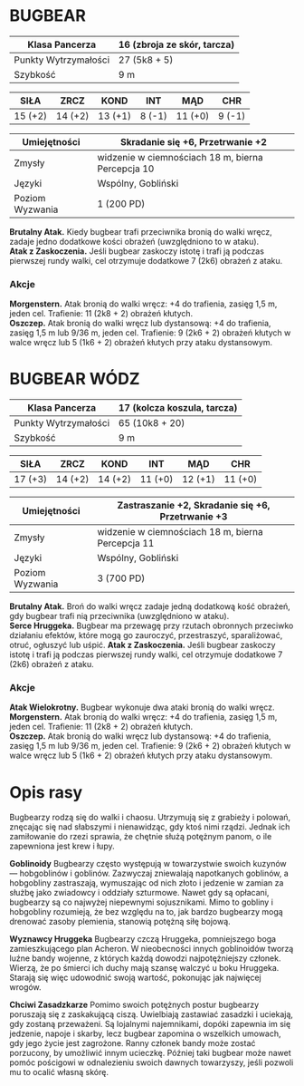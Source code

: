 # BUGBEAR


Klasa Pancerza | 16 (zbroja ze skór, tarcza)  
---|---
Punkty Wytrzymałości | 27 (5k8 + 5)  
Szybkość | 9 m  


SIŁA | ZRCZ | KOND | INT | MĄD | CHR  
---|---|---|---|---|---
15 (+2) | 14 (+2) | 13 (+1) | 8 (-1) | 11 (+0) | 9 (-1)  


Umiejętności | Skradanie się +6, Przetrwanie +2  
--- | ---
Zmysły | widzenie w ciemnościach 18 m, bierna Percepcja 10  
Języki | Wspólny, Gobliński  
Poziom Wyzwania | 1 (200 PD)  


**Brutalny Atak.** Kiedy bugbear trafi przeciwnika bronią do walki wręcz, zadaje jedno dodatkowe kości obrażeń (uwzględniono to w ataku).  
**Atak z Zaskoczenia.** Jeśli bugbear zaskoczy istotę i trafi ją podczas pierwszej rundy walki, cel otrzymuje dodatkowe 7 (2k6) obrażeń z ataku.  


### Akcje

**Morgenstern.** Atak bronią do walki wręcz: +4 do trafienia, zasięg 1,5 m, jeden cel. Trafienie: 11 (2k8 + 2) obrażeń kłutych.  
**Oszczep.** Atak bronią do walki wręcz lub dystansową: +4 do trafienia, zasięg 1,5 m lub 9/36 m, jeden cel. Trafienie: 9 (2k6 + 2) obrażeń kłutych w walce wręcz lub 5 (1k6 + 2) obrażeń kłutych przy ataku dystansowym.  


# BUGBEAR WÓDZ

Klasa Pancerza | 17 (kolcza koszula, tarcza)  
---|---
Punkty Wytrzymałości | 65 (10k8 + 20)  
Szybkość | 9 m  


SIŁA | ZRCZ | KOND | INT | MĄD | CHR  
---|---|---|---|---|---
17 (+3) | 14 (+2) | 14 (+2) | 11 (+0) | 12 (+1) | 11 (+0)  


Umiejętności | Zastraszanie +2, Skradanie się +6, Przetrwanie +3  
--- | ---
Zmysły | widzenie w ciemnościach 18 m, bierna Percepcja 11  
Języki | Wspólny, Gobliński  
Poziom Wyzwania | 3 (700 PD)  


**Brutalny Atak.** Broń do walki wręcz zadaje jedną dodatkową kość obrażeń, gdy bugbear trafi nią przeciwnika (uwzględniono w ataku).  
**Serce Hruggeka.** Bugbear ma przewagę przy rzutach obronnych przeciwko działaniu efektów, które mogą go zauroczyć, przestraszyć, sparaliżować, otruć, ogłuszyć lub uśpić.
**Atak z Zaskoczenia.** Jeśli bugbear zaskoczy istotę i trafi ją podczas pierwszej rundy walki, cel otrzymuje dodatkowe 7 (2k6) obrażeń z ataku.  



### Akcje

**Atak Wielokrotny.** Bugbear wykonuje dwa ataki bronią do walki wręcz.  
**Morgenstern.** Atak bronią do walki wręcz: +4 do trafienia, zasięg 1,5 m, jeden cel. Trafienie: 11 (2k8 + 2) obrażeń kłutych.  
**Oszczep.** Atak bronią do walki wręcz lub dystansową: +4 do trafienia, zasięg 1,5 m lub 9/36 m, jeden cel. Trafienie: 9 (2k6 + 2) obrażeń kłutych w walce wręcz lub 5 (1k6 + 2) obrażeń kłutych przy ataku dystansowym.  


# Opis rasy

Bugbearzy rodzą się do walki i chaosu. Utrzymują się z grabieży i polowań, znęcając się nad słabszymi i nienawidząc, gdy ktoś nimi rządzi. Jednak ich zamiłowanie do rzezi sprawia, że chętnie służą potężnym panom, o ile zapewniona jest krew i łupy.

**Goblinoidy** Bugbearzy często występują w towarzystwie swoich kuzynów — hobgoblinów i goblinów. Zazwyczaj zniewalają napotkanych goblinów, a hobgobliny zastraszają, wymuszając od nich złoto i jedzenie w zamian za służbę jako zwiadowcy i oddziały szturmowe. Nawet gdy są opłacani, bugbearzy są co najwyżej niepewnymi sojusznikami. Mimo to gobliny i hobgobliny rozumieją, że bez względu na to, jak bardzo bugbearzy mogą drenować zasoby plemienia, stanowią potężną siłę bojową.

**Wyznawcy Hruggeka** Bugbearzy czczą Hruggeka, pomniejszego boga zamieszkującego plan Acheron. W nieobecności innych goblinoidów tworzą luźne bandy wojenne, z których każdą dowodzi najpotężniejszy członek. Wierzą, że po śmierci ich duchy mają szansę walczyć u boku Hruggeka. Starają się więc udowodnić swoją wartość, pokonując jak najwięcej wrogów.

**Chciwi Zasadzkarze** Pomimo swoich potężnych postur bugbearzy poruszają się z zaskakującą ciszą. Uwielbiają zastawiać zasadzki i uciekają, gdy zostaną przeważeni. Są lojalnymi najemnikami, dopóki zapewnia im się jedzenie, napoje i skarby, lecz bugbear zapomina o wszelkich umowach, gdy jego życie jest zagrożone. Ranny członek bandy może zostać porzucony, by umożliwić innym ucieczkę. Później taki bugbear może nawet pomóc pościgowi w odnalezieniu swoich dawnych towarzyszy, jeśli pozwoli mu to ocalić własną skórę.

<!--stackedit_data:
eyJoaXN0b3J5IjpbMjAyODE5NjE5OSwtODY4ODc5OTkwXX0=
-->